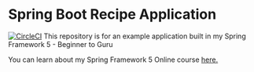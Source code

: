 # Spring Boot Recipe Application

[![CircleCI](https://circleci.com/gh/adrian110288/spring5-recipe-app/tree/master.svg?style=svg)](https://circleci.com/gh/adrian110288/spring5-recipe-app/tree/master)
This repository is for an example application built in my Spring Framework 5 - Beginner to Guru

You can learn about my Spring Framework 5 Online course [here.](https://go.springframework.guru/spring-framework-5-online-course)